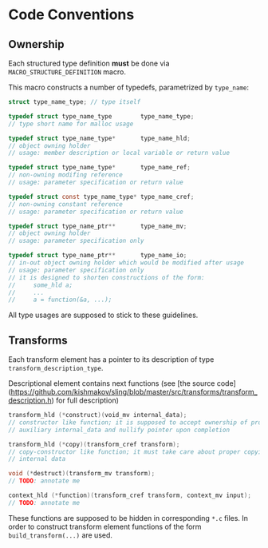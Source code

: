 # Code Conventions

## Ownership

Each structured type definition **must** be done via ```MACRO_STRUCTURE_DEFINITION``` macro.

This macro constructs a number of typedefs, parametrized by ```type_name```:

```c
struct type_name_type; // type itself

typedef struct type_name_type        type_name_type;
// type short name for malloc usage

typedef struct type_name_type*       type_name_hld;
// object owning holder
// usage: member description or local variable or return value

typedef struct type_name_type*       type_name_ref;
// non-owning modifing reference
// usage: parameter specification or return value

typedef struct const type_name_type* type_name_cref;
// non-owning constant reference
// usage: parameter specification or return value

typedef struct type_name_ptr**       type_name_mv;
// object owning holder
// usage: parameter specification only

typedef struct type_name_ptr**       type_name_io;
// in-out object owning holder which would be modified after usage
// usage: parameter specification only
// it is designed to shorten constructions of the form:
//     some_hld a;
//     ...
//     a = function(&a, ...);
```

All type usages are supposed to stick to these guidelines.

## Transforms

Each transform element has a pointer to its description of type ```transform_description_type```.

Descriptional element contains next functions (see [the source code]
(https://github.com/kishmakov/sling/blob/master/src/transforms/transform_description.h) for full
description)

```c
transform_hld (*construct)(void_mv internal_data);
// constructor like function; it is supposed to accept ownership of provided
// auxiliary internal_data and nullify pointer upon completion

transform_hld (*copy)(transform_cref transform);
// copy-constructor like function; it must take care about proper copying of
// internal data

void (*destruct)(transform_mv transform);
// TODO: annotate me

context_hld (*function)(transform_cref transform, context_mv input);
// TODO: annotate me
```

These functions are supposed to be hidden in corresponding ```*.c``` files. In order to construct
transform element functions of the form ```build_transform(...)``` are used.